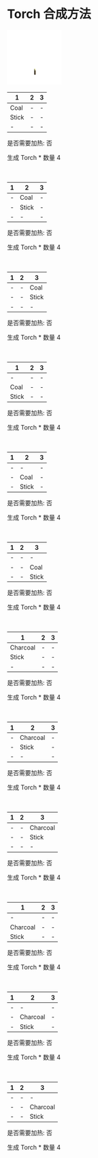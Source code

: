 # Torch 合成方法

![Icon](Doc/Recipe/0df477ef104b31941ad608321e8d444e.png)

|1|2|3|
|----|-----|-----|
|Coal|-|-|
|Stick|-|-|
|-|-|-|

是否需要加热: 否

生成 Torch \* 数量 4
<br/> <br/> <br/> 

|1|2|3|
|----|-----|-----|
|-|Coal|-|
|-|Stick|-|
|-|-|-|

是否需要加热: 否

生成 Torch \* 数量 4
<br/> <br/> <br/> 

|1|2|3|
|----|-----|-----|
|-|-|Coal|
|-|-|Stick|
|-|-|-|

是否需要加热: 否

生成 Torch \* 数量 4
<br/> <br/> <br/> 

|1|2|3|
|----|-----|-----|
|-|-|-|
|Coal|-|-|
|Stick|-|-|

是否需要加热: 否

生成 Torch \* 数量 4
<br/> <br/> <br/> 

|1|2|3|
|----|-----|-----|
|-|-|-|
|-|Coal|-|
|-|Stick|-|

是否需要加热: 否

生成 Torch \* 数量 4
<br/> <br/> <br/> 

|1|2|3|
|----|-----|-----|
|-|-|-|
|-|-|Coal|
|-|-|Stick|

是否需要加热: 否

生成 Torch \* 数量 4
<br/> <br/> <br/> 

|1|2|3|
|----|-----|-----|
|Charcoal|-|-|
|Stick|-|-|
|-|-|-|

是否需要加热: 否

生成 Torch \* 数量 4
<br/> <br/> <br/> 

|1|2|3|
|----|-----|-----|
|-|Charcoal|-|
|-|Stick|-|
|-|-|-|

是否需要加热: 否

生成 Torch \* 数量 4
<br/> <br/> <br/> 

|1|2|3|
|----|-----|-----|
|-|-|Charcoal|
|-|-|Stick|
|-|-|-|

是否需要加热: 否

生成 Torch \* 数量 4
<br/> <br/> <br/> 

|1|2|3|
|----|-----|-----|
|-|-|-|
|Charcoal|-|-|
|Stick|-|-|

是否需要加热: 否

生成 Torch \* 数量 4
<br/> <br/> <br/> 

|1|2|3|
|----|-----|-----|
|-|-|-|
|-|Charcoal|-|
|-|Stick|-|

是否需要加热: 否

生成 Torch \* 数量 4
<br/> <br/> <br/> 

|1|2|3|
|----|-----|-----|
|-|-|-|
|-|-|Charcoal|
|-|-|Stick|

是否需要加热: 否

生成 Torch \* 数量 4
<br/> <br/> <br/> 


